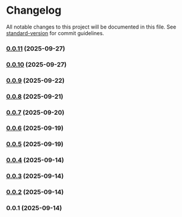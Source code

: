 # Changelog

All notable changes to this project will be documented in this file. See [standard-version](https://github.com/conventional-changelog/standard-version) for commit guidelines.

### [0.0.11](https://github.com/ktalanda/react-markdown-blog/compare/v0.0.10...v0.0.11) (2025-09-27)

### [0.0.10](https://github.com/ktalanda/react-markdown-blog/compare/v0.0.9...v0.0.10) (2025-09-27)

### [0.0.9](https://github.com/ktalanda/react-markdown-blog/compare/v0.0.8...v0.0.9) (2025-09-22)

### [0.0.8](https://github.com/ktalanda/react-markdown-blog/compare/v0.0.7...v0.0.8) (2025-09-21)

### [0.0.7](https://github.com/ktalanda/react-markdown-blog/compare/v0.0.6...v0.0.7) (2025-09-20)

### [0.0.6](https://github.com/ktalanda/react-markdown-blog/compare/v0.0.5...v0.0.6) (2025-09-19)

### [0.0.5](https://github.com/ktalanda/react-markdown-blog/compare/v0.0.4...v0.0.5) (2025-09-19)

### [0.0.4](https://github.com/ktalanda/react-markdown-blog/compare/v0.0.3...v0.0.4) (2025-09-14)

### [0.0.3](https://github.com/ktalanda/react-markdown-blog/compare/v0.0.2...v0.0.3) (2025-09-14)

### [0.0.2](https://github.com/ktalanda/react-markdown-blog/compare/v0.0.1...v0.0.2) (2025-09-14)

### 0.0.1 (2025-09-14)
